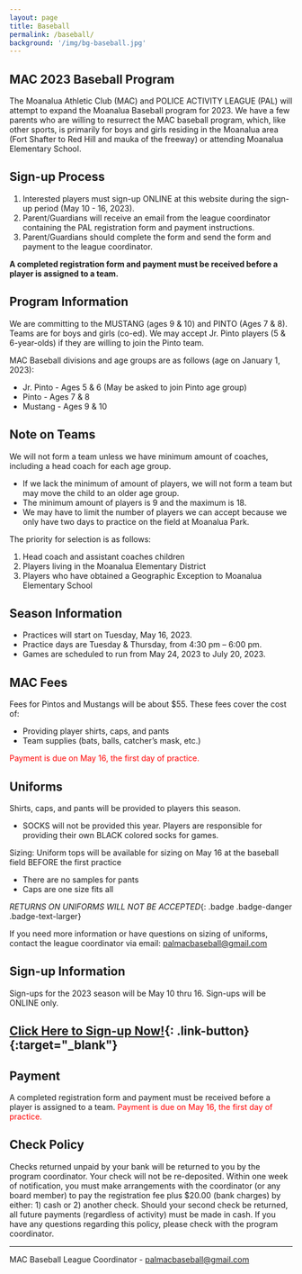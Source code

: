 ```yaml
---
layout: page
title: Baseball
permalink: /baseball/
background: '/img/bg-baseball.jpg'
---
```


MAC 2023 Baseball Program
----------------------------------
The Moanalua Athletic Club (MAC) and POLICE ACTIVITY LEAGUE (PAL) will attempt to expand the Moanalua Baseball program for 2023.
We have a few parents who are willing to resurrect the MAC baseball program, which, like other sports, is primarily for boys and girls residing in the Moanalua area (Fort Shafter to Red Hill and mauka of the freeway) or attending Moanalua Elementary School. 

Sign-up Process
---------------
1. Interested players must sign-up ONLINE at this website during the sign-up period (May 10 - 16, 2023).
1. Parent/Guardians will receive an email from the league coordinator containing the PAL registration form and payment instructions.
1. Parent/Guardians should complete the form and send the form and payment to the league coordinator.

**A completed registration form and payment must be received before a player is assigned to a team.**

Program Information
-------------------
We are committing to the MUSTANG (ages 9 & 10) and PINTO (Ages 7 & 8).
Teams are for boys and girls (co-ed).
We may accept Jr. Pinto players (5 & 6-year-olds) if they are willing to join the Pinto team. 

MAC Baseball divisions and age groups are as follows (age on January 1, 2023):  

* Jr. Pinto - Ages 5 & 6 (May be asked to join Pinto age group)
* Pinto - Ages 7 & 8
* Mustang - Ages 9 & 10

Note on Teams
-------------
We will not form a team unless we have minimum amount of coaches, including a head coach for each age group.

* If we lack the minimum of amount of players, we will not form a team but may move the child to an older age group.
* The minimum amount of players is 9 and the maximum is 18.
* We may have to limit the number of players we can accept because we only have two days to practice on the field at Moanalua Park.  

The priority for selection is as follows:
1. Head coach and assistant coaches children
1. Players living in the Moanalua Elementary District
1. Players who have obtained a Geographic Exception to Moanalua Elementary School

Season Information
------------------
* Practices will start on Tuesday, May 16, 2023.
* Practice days are Tuesday & Thursday, from 4:30 pm – 6:00 pm.
* Games are scheduled to run from May 24, 2023 to July 20, 2023.

MAC Fees
----
Fees for Pintos and Mustangs will be about $55.
These fees cover the cost of:

* Providing player shirts, caps, and pants
* Team supplies (bats, balls, catcher’s mask, etc.)

<span style="color:red">Payment is due on May 16, the first day of practice.</span>

Uniforms
--------
Shirts, caps, and pants will be provided to players this season.

* SOCKS will not be provided this year. Players are responsible for providing their own BLACK colored socks for games. 

Sizing: 
Uniform tops will be available for sizing on May 16 at the baseball field BEFORE the first practice
* There are no samples for pants
* Caps are one size fits all

*RETURNS ON UNIFORMS WILL NOT BE ACCEPTED*{: .badge .badge-danger .badge-text-larger}   

If you need more information or have questions on sizing of uniforms, contact the league coordinator via email:
[palmacbaseball@gmail.com](mailto:palmacbaseball@gmail.com) 

Sign-up Information
------------
Sign-ups for the 2023 season will be May 10 thru 16. 
Sign-ups will be ONLINE only.


## [Click Here to Sign-up Now!](https://forms.gle/ym1foRGwnMvAAkHR7){: .link-button}{:target="_blank"}

Payment
------------
A completed registration form and payment must be received before a player is assigned to a team.
<span style="color:red">Payment is due on May 16, the first day of practice.</span>

Check Policy
------------
Checks returned unpaid by your bank will be returned to you by the program coordinator.
Your check will not be re-deposited.
Within one week of notification, you must make arrangements with the coordinator (or any board member) to pay the registration fee plus $20.00 (bank charges) by either: 1) cash or 2) another check.
Should your second check be returned, all future payments (regardless of activity) must be made in cash.
If you have any questions regarding this policy, please check with the program coordinator.

---

MAC Baseball League Coordinator - [palmacbaseball@gmail.com](mailto:palmacbaseball@gmail.com) 

